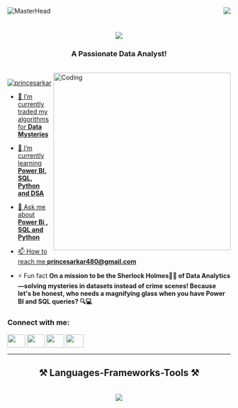 ![MasterHead](https://firebasestorage.googleapis.com/v0/b/flexi-coding.appspot.com/o/dempgi7-520f8d5f-63d4-4453-8822-dbc149ae27f8.gif?alt=media&token=91c0c7b2-93c3-4029-b011-1a8703c5730d)
<img align="right" src="https://visitor-badge.laobi.icu/badge?page_id=salesp07.salesp07" />

<h1 align="center">
    <img src="https://readme-typing-svg.herokuapp.com/?font=Righteous&size=35&center=true&vCenter=true&width=500&height=70&duration=4000&lines=Hi+There!+👋;+I'm+Prince!;" />
</h1>

<h3 align="center">A Passionate Data Analyst!</h3>

<br/>

<img align="right" alt="Coding" width="400" src="https://cdn.dribbble.com/users/1162077/screenshots/3848914/programmer.gif">



<p align="left"> <a href="https://twitter.com/PrinceS63846615" target="blank"><img src="https://img.shields.io/twitter/follow/princesarkar?logo=twitter&style=for-the-badge" alt="princesarkar"  </p>

- 🔭 I’m currently traded my algorithms for **Data Mysteries**

- 🌱 I’m currently learning **Power BI, SQL, Python and DSA**

- 💬 Ask me about **Power Bi , SQL and Python**

- 📫 How to reach me **princesarkar480@gmail.com**

- ⚡ Fun fact **On a mission to be the Sherlock Holmes🕵️‍♂️ of Data Analytics—solving mysteries in datasets instead of crime scenes! Because let's be honest, who needs a magnifying glass when you have Power BI and SQL queries? 🔍💻**

<h3 align="left">Connect with me:</h3>
<p align="left">
<a href="https://twitter.com/PrinceS63846615" target="blank"><img align="center" src="https://raw.githubusercontent.com/rahuldkjain/github-profile-readme-generator/master/src/images/icons/Social/twitter.svg" height="30" width="40" /></a>
<a href="https://www.linkedin.com/in/prince-sarkar/" target="blank"><img align="center" src="https://raw.githubusercontent.com/rahuldkjain/github-profile-readme-generator/master/src/images/icons/Social/linked-in-alt.svg" height="30" width="40" /></a>
<a href="https://www.instagram.com/princesarkar480/?hl=en" target="blank"><img align="center" src="https://raw.githubusercontent.com/rahuldkjain/github-profile-readme-generator/master/src/images/icons/Social/instagram.svg" height="30" width="40" /></a>
<a href="https://www.facebook.com/profile.php?id=100025692079807" target="blank"><img align="center" src="https://raw.githubusercontent.com/rahuldkjain/github-profile-readme-generator/master/src/images/icons/Social/facebook.svg" height="30" width="40" /></a>
</p>
 <hr/>
 
<h2 align="center">⚒️ Languages-Frameworks-Tools ⚒️</h2>
<br/>
<div align="center">
    <img src="https://skillicons.dev/icons?i=html,css,vscode,github,git,javascript,python,mysql,java" />
    <br>
</div>

<br/>
